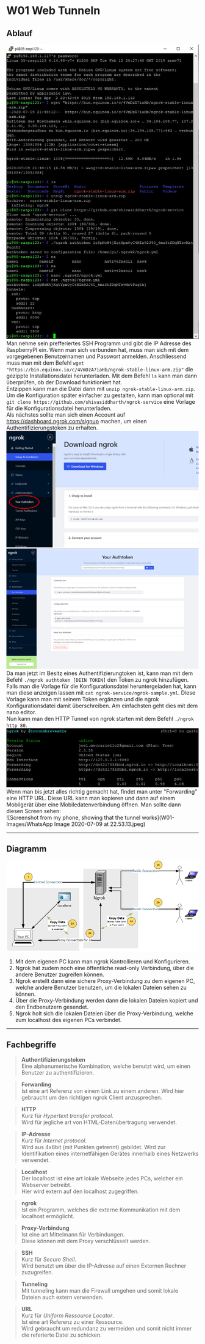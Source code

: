 # W01 Web Tunneln  
## Ablauf
![Screenshot of the terminal window, showing the download, installation and configuration of ngrok](W01-Images/ngrok2.jpeg)  
Man nehme sein prefferiertes SSH Programm und gibt die IP Adresse des RaspberryPI ein. Wenn man sich verbunden hat, muss man sich mit dem vorgegebenen Benutzernamen und Passwort anmelden. Anschliessend muss man mit dem Befehl `wget "https://bin.equinox.io/c/4VmDzA7iaHb/ngrok-stable-linux-arm.zip"` die gezippte Installationsdatei herunterladen. Mit dem Befehl `ls` kann man dann überprüfen, ob der Download funktioniert hat.  
Entzippen kann man die Datei dann mit `unzip ngrok-stable-linux-arm.zip`.  
Um die Konfiguration später einfacher zu gestalten, kann man optional mit `git clone https://github.com/shivasiddharth/ngrok-service` eine Vorlage für die Konfigurationsdatei herunterladen.  
Als nächstes sollte man sich einen Account auf https://dashboard.ngrok.com/signup machen, um einen Authentifizierungstoken zu erhalten.  
![Screenshot of the ngrok dashboard with a red circle over the authentication tab](W01-Images/ngrok-auth-token.png)  
![Screenshot of the ngrok dashboard, after going to the authentication tab](W01-Images/ngrok1.jpeg)  
Da man jetzt im Besitz eines Authentifizierungtoken ist, kann man mit dem Befehl `./ngrok authtoken [DEIN TOKEN]` den Token zu ngrok hinzufügen.  
Falls man die Vorlage für die Konfigurationsdatei heruntergeladen hat, kann man diese anzeigen lassen mit `cat ngrok-service/ngrok-sample.yml`. Diese Vorlage kann man mit seinem Token ergänzen und die ngrok Konfigurationsdatei damit überschreiben. Am einfachsten geht dies mit dem nano editor.  
Nun kann man den HTTP Tunnel von ngrok starten mit dem Befehl `./ngrok http 80`.  
![Screenshot of the terminal window after starting ngrok](W01-Images/ngrok.jpeg)  
Wenn man bis jetzt alles richtig gemacht hat, findet man unter "Forwarding" eine HTTP URL. Diese URL kann man kopieren und dann auf einem Mobilgerät über eine Mobiledatenverbindung öffnen. Man sollte dann diesen Screen sehen:  
![Screenshot from my phone, showing that the tunnel works](W01-Images/WhatsApp Image 2020-07-09 at 22.53.13.jpeg)  

---  
## Diagramm  
![Diagram showing how ngrok works](W01-Images/diagramm.png)  
1. Mit dem eigenen PC kann man ngrok Kontrollieren und Konfigurieren.  
2. Ngrok hat zudem noch eine öffentliche read-only Verbindung, über die andere Benutzer zugreifen können.  
3. Ngrok erstellt dann eine sichere Proxy-Verbindung zu dem eigenen PC, welche andere Benutzer benutzen, um die lokalen Dateien sehen zu können.  
4. Über die Proxy-Verbindung werden dann die lokalen Dateien kopiert und den Endbenutzern gesendet.  
5. Ngrok holt sich die lokalen Dateien über die Proxy-Verbindung, welche zum localhost des eigenen PCs verbindet.  

---  
## Fachbegriffe
> **Authentifizierungstoken**  
> Eine alphanumerische Kombination, welche benutzt wird, um einen Benutzer zu authentifizieren.  

  
> **Forwarding**  
> Ist eine art Referenz von einem Link zu einem anderen. Wird hier gebraucht um den richtigen ngrok Client anzusprechen.  

  
> **HTTP**  
> Kurz für *Hypertext transfer protocol*.  
> Wird für jegliche art von HTML-Datenübertragung verwendet.  

  
> **IP-Adresse**  
> Kurz für *Internet protocol*.  
> Wird aus 4x8bit (mit Punkten getrennt) gebildet.
> Wird zur Identifikation eines internetfähigen Gerätes innerhalb eines Netzwerks verwendet.  

  
> **Localhost**  
> Der localhost ist eine art lokale Webseite jedes PCs, welcher ein Webserver betreibt.  
> Hier wird extern auf den localhost zugegriffen.

  
> **ngrok**  
> Ist ein Programm, welches die externe Kommunikation mit dem localhost ermöglicht.  

  
> **Proxy-Verbindung**  
> Ist eine art Mittelmann für Verbindungen.  
> Diese können mit dem Proxy verschlüsselt werden.  

  
> **SSH**  
> Kurz für *Secure Shell*.  
> Wird benutzt um über die IP-Adresse auf einen Externen Rechner zuzugreifen.  

  
> **Tunneling**  
> Mit tunneling kann man die Firewall umgehen und somit lokale Dateien auch extern verwenden.  

  
> **URL**  
> Kurz für *Uniform Ressource Locator*.  
> Ist eine art Referenz zu einer Ressource.  
> Wird gebraucht um redundanz zu vermeiden und somit nicht immer die referierte Datei zu schicken.